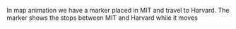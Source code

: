 In map animation we have a marker placed in MIT and travel to Harvard. The marker shows the stops between MIT and Harvard while it moves
